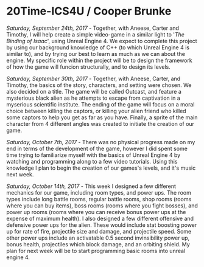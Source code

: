 # 20Time-ICS4U / Cooper Brunke
_Saturday, September 24th, 2017 -_
  Together, with Aneese, Carter and Timothy, I will help create a simple video-game in a similar light to '_The Binding of Isaac_', using Unreal Engine 4. We expect to complete this project by using our background knowledge of C++ (to which Unreal Engine 4 is similar to), and by trying our best to learn as much as we can about the engine. My specific role within the project will be to design the framework of how the game will funcion structurally, and to design its levels.

_Saturday, September 30th, 2017_ -
  Together, with Aneese, Carter, and Timothy, the basics of the story, characters, and setting were chosen. We also decided on a title. The game will be called Outcast, and feature a mysterious black alien as he attempts to escape from captivation in a myserious scientific institute. The ending of the game will focus on a moral choice between killing the captors, or killing your alien friend who killed some captors to help you get as far as you have. Finally, a sprite of the main character from 4 different angles was created to initiate the creation of our game. 
  
  _Saturday, October 7th, 2017_ -
    There was no physical progress made on my end in terms of the development of the game, however I did spent some time trying to familiarize myself with the basics of Unreal Engine 4 by watching and programming along to a few video tutorials. Using this knowledge I plan to begin the creation of our games's levels, and it's music next week.
    
_Saturday, October 14th, 2017_ -
  This week I designed a few different mechanics for our game, including room types, and power ups. The room types include long battle rooms, regular battle rooms, shop rooms (rooms where you can buy items), boss rooms (rooms where you fight bosses), and power up rooms (rooms where you can receive bonus power ups at the expense of maximum health). I also designed a few different offensive and defensive power ups for the alien. These would include stat boosting power up for rate of fire, projectile size and damage, and projectile speed. Some other power ups include an activatable 0.5 second invinsibility power up, bonus health, projectiles which block damage, and an orbiting shield. My plan for next week will be to start programming basic rooms into unreal engine 4.
